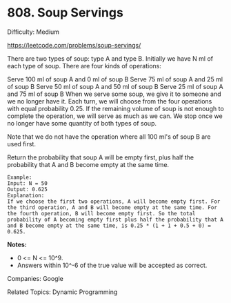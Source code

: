 # 808. Soup Servings

Difficulty: Medium

https://leetcode.com/problems/soup-servings/

There are two types of soup: type A and type B. Initially we have N ml of each type of soup. There are four kinds of operations:

Serve 100 ml of soup A and 0 ml of soup B
Serve 75 ml of soup A and 25 ml of soup B
Serve 50 ml of soup A and 50 ml of soup B
Serve 25 ml of soup A and 75 ml of soup B
When we serve some soup, we give it to someone and we no longer have it.  Each turn, we will choose from the four operations with equal probability 0.25. If the remaining volume of soup is not enough to complete the operation, we will serve as much as we can.  We stop once we no longer have some quantity of both types of soup.

Note that we do not have the operation where all 100 ml's of soup B are used first.  

Return the probability that soup A will be empty first, plus half the probability that A and B become empty at the same time.

```
Example:
Input: N = 50
Output: 0.625
Explanation: 
If we choose the first two operations, A will become empty first. For the third operation, A and B will become empty at the same time. For the fourth operation, B will become empty first. So the total probability of A becoming empty first plus half the probability that A and B become empty at the same time, is 0.25 * (1 + 1 + 0.5 + 0) = 0.625.
```

**Notes:**

* 0 <= N <= 10^9. 
* Answers within 10^-6 of the true value will be accepted as correct.

Companies: Google

Related Topics: Dynamic Programming
